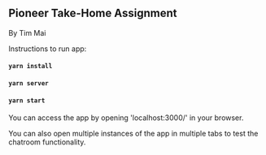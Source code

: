 ## Pioneer Take-Home Assignment
By Tim Mai

Instructions to run app:

#### `yarn install`
#### `yarn server`
#### `yarn start`

You can access the app by opening 'localhost:3000/' in your browser.

You can also open multiple instances of the app in multiple tabs to test the chatroom functionality. 
